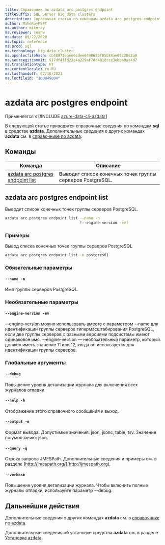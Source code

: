 ```yaml
---
title: Справочник по azdata arc postgres endpoint
titleSuffix: SQL Server big data clusters
description: Справочная статья по командам azdata arc postgres endpoint.
author: MikeRayMSFT
ms.author: mikeray
ms.reviewer: seanw
ms.date: 09/22/2020
ms.topic: reference
ms.prod: sql
ms.technology: big-data-cluster
ms.openlocfilehash: cb48072eaee6cdee6498655f05b88ae05c2062a8
ms.sourcegitcommit: 917df4ffd22e4a229af7dc481dcce3ebba0aa4d7
ms.translationtype: HT
ms.contentlocale: ru-RU
ms.lasthandoff: 02/10/2021
ms.locfileid: "100049004"
---
```

# <a name="azdata-arc-postgres-endpoint"></a>azdata arc postgres endpoint

Применяется к [!INCLUDE [azure-data-cli-azdata](../../includes/azure-data-cli-azdata.md)]

В следующей статье приводятся справочные сведения по командам **sql** в средстве **azdata**. Дополнительные сведения о других командах **azdata** см. в [справочнике по azdata](reference-azdata.md).

## <a name="commands"></a>Команды

|Команда|Описание|
| --- | --- |
[azdata arc postgres endpoint list](#azdata-arc-postgres-endpoint-list) | Выводит список конечных точек группы серверов PostgreSQL.
## <a name="azdata-arc-postgres-endpoint-list"></a>azdata arc postgres endpoint list
Выводит список конечных точек группы серверов PostgreSQL.
```bash
azdata arc postgres endpoint list --name -n 
                                  [--engine-version -ev]
```
### <a name="examples"></a>Примеры
Вывод списка конечных точек группы серверов PostgreSQL.
```bash
azdata arc postgres endpoint list -n postgres01
```
### <a name="required-parameters"></a>Обязательные параметры
#### `--name -n`
Имя группы серверов PostgreSQL.
### <a name="optional-parameters"></a>Необязательные параметры
#### `--engine-version -ev`
--engine-version можно использовать вместе с параметром --name для идентификации группы серверов гипермасштабирования PostgreSQL, если две группы серверов с разными версиями подсистемы имеют одинаковое имя. --engine-version — необязательный параметр, который должен иметь значение 11 или 12, когда он используется для идентификации группы серверов.
### <a name="global-arguments"></a>Глобальные аргументы
#### `--debug`
Повышение уровня детализации журнала для включения всех журналов отладки.
#### `--help -h`
Отображение этого справочного сообщения и выход.
#### `--output -o`
Формат вывода.  Допустимые значения: json, jsonc, table, tsv.  Значение по умолчанию: json.
#### `--query -q`
Строка запроса JMESPath. Дополнительные сведения и примеры см. в разделе [http://jmespath.org/](http://jmespath.org).
#### `--verbose`
Повышение уровня детализации журнала. Чтобы включить полные журналы отладки, используйте параметр --debug.

## <a name="next-steps"></a>Дальнейшие действия

Дополнительные сведения о других командах **azdata** см. в [справочнике по azdata](reference-azdata.md). 

Дополнительные сведения об установке средства **azdata** см. в разделе [Установка azdata](..\install\deploy-install-azdata.md).

